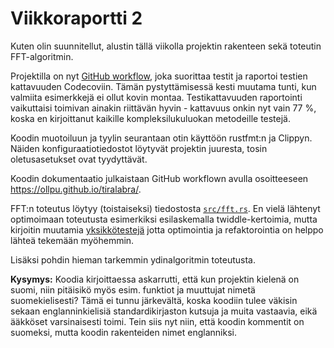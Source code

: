 # Viikkoraportti 2

Kuten olin suunnitellut, alustin tällä viikolla projektin rakenteen sekä toteutin
FFT-algoritmin.

Projektilla on nyt [GitHub workflow](https://github.com/ollpu/tiralabra/actions/workflows/coverage.yml),
joka suorittaa testit ja raportoi testien kattavuuden Codecoviin. Tämän pystyttämisessä
kesti muutama tunti, kun valmiita esimerkkejä ei ollut kovin montaa. Testikattavuuden
raportointi vaikuttaisi toimivan ainakin riittävän hyvin - kattavuus onkin
nyt vain 77 %, koska en kirjoittanut kaikille kompleksilukuluokan metodeille testejä.

Koodin muotoiluun ja tyylin seurantaan otin käyttöön rustfmt:n ja Clippyn. Näiden
konfiguraatiotiedostot löytyvät projektin juuresta, tosin oletusasetukset
ovat tyydyttävät.

Koodin dokumentaatio julkaistaan GitHub workflown avulla osoitteeseen
https://ollpu.github.io/tiralabra/.

FFT:n toteutus löytyy (toistaiseksi) tiedostosta [`src/fft.rs`](/src/fft.rs).
En vielä lähtenyt optimoimaan toteutusta esimerkiksi esilaskemalla twiddle-kertoimia,
mutta kirjoitin muutamia [yksikkötestejä](/src/test/test_fft.rs) jotta optimointia ja
refaktorointia on helppo lähteä tekemään myöhemmin.

Lisäksi pohdin hieman tarkemmin ydinalgoritmin toteutusta.

**Kysymys:** Koodia kirjoittaessa askarrutti, että kun projektin kielenä on suomi,
niin pitäisikö myös esim. funktiot ja muuttujat nimetä suomekielisesti? Tämä ei tunnu
järkevältä, koska koodiin tulee väkisin sekaan englanninkielisiä standardikirjaston kutsuja
ja muita vastaavia, eikä ääkköset varsinaisesti toimi. Tein siis nyt niin, että koodin
kommentit on suomeksi, mutta koodin rakenteiden nimet englanniksi.
